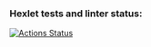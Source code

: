 ### Hexlet tests and linter status:
[![Actions Status](https://github.com/kmlebedev/devops-for-programmers-project-lvl1/workflows/hexlet-check/badge.svg)](https://github.com/kmlebedev/devops-for-programmers-project-lvl1/actions)